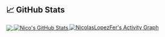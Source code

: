 

<!--

### Nicolás López Fernández 👋

**NicolasLopezFer/NicolasLopezFer** is a ✨ _special_ ✨ repository because its `README.md` (this file) appears on your GitHub profile.

Here are some ideas to get you started:

- 🔭 I’m currently working on ...
- 🌱 I’m currently learning ...
- 👯 I’m looking to collaborate on ...
- 🤔 I’m looking for help with ...
- 💬 Ask me about ...
- 📫 How to reach me: ...
- 😄 Pronouns: ...
- ⚡ Fun fact: ...
-->

## &#x1f4c8; GitHub Stats

 <a href="https://github.com/NicolasLopezFer/NicolasLopezFer">
  <img align="center" src="https://github-readme-stats.vercel.app/api/top-langs/?username=NicolasLopezFer&hide=java,html,tex&title_color=ffffff&text_color=c9cacc&icon_color=2bbc8a&bg_color=1d1f21&langs_count=3" />
</a>
<a href="https://github.com/NicolasLopezFer/NicolasLopezFer">
  <img align="center" src="https://github-readme-stats.vercel.app/api?username=NicolasLopezFer&show_icons=true&line_height=27&count_private=true&title_color=ffffff&text_color=c9cacc&icon_color=2bbc8a&bg_color=1d1f21" alt="Nico's GitHub Stats" />
</a>
<a href="https://github.com/ashutosh00710/github-readme-activity-graph"><img alt="NicolasLopezFer's Activity Graph" src="https://activity-graph.herokuapp.com/graph?username=NicolasLopezFer&bg_color=1F222E&color=F8D866&line=F85D7F&point=FFFFFF&hide_border=true" /></a>

